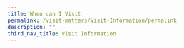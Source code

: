 ```yaml
---
title: When can I Visit
permalink: /visit-matters/Visit-Information/permalink
description: ""
third_nav_title: Visit Information
---
```

